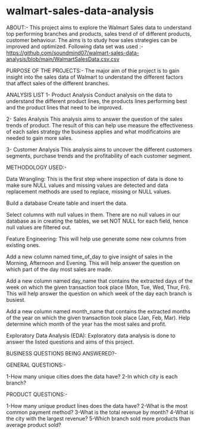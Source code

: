 # walmart-sales-data-analysis

ABOUT:- 
This project aims to explore the Walmart Sales data to understand top performing branches and products, sales trend of of different products, customer behaviour. The aims is to study how sales strategies can be improved and optimized.
Following data set was used :- https://github.com/soundmind07/walmart-sales-data-analysis/blob/main/WalmartSalesData.csv.csv

PURPOSE OF THE PROJECTS:-
The major aim of thie project is to gain insight into the sales data of Walmart to understand the different factors that affect sales of the different branches.

ANALYSIS LIST
1- Product Analysis
Conduct analysis on the data to understand the different product lines, the products lines performing best and the product lines that need to be improved.

2- Sales Analysis
This analysis aims to answer the question of the sales trends of product. The result of this can help use measure the effectiveness of each sales strategy the business applies and what modificatoins are needed to gain more sales.

3- Customer Analysis
This analysis aims to uncover the different customers segments, purchase trends and the profitability of each customer segment.

METHODOLOGY USED:-

Data Wrangling: This is the first step where inspection of data is done to make sure NULL values and missing values are detected and data replacement methods are used to replace, missing or NULL values.

Build a database
Create table and insert the data.

Select columns with null values in them. There are no null values in our database as in creating the tables, we set NOT NULL for each field, hence null values are filtered out.

Feature Engineering: This will help use generate some new columns from existing ones.

Add a new column named time_of_day to give insight of sales in the Morning, Afternoon and Evening. This will help answer the question on which part of the day most sales are made.

Add a new column named day_name that contains the extracted days of the week on which the given transaction took place (Mon, Tue, Wed, Thur, Fri). This will help answer the question on which week of the day each branch is busiest.

Add a new column named month_name that contains the extracted months of the year on which the given transaction took place (Jan, Feb, Mar). Help determine which month of the year has the most sales and profit.

Exploratory Data Analysis (EDA): Exploratory data analysis is done to answer the listed questions and aims of this project.


BUSINESS QUESTIONS BEING ANSWERED?-

GENERAL QUESTIONS:-

1-How many unique cities does the data have?
2-In which city is each branch?

PRODUCT QUESTIONS:-

1-How many unique product lines does the data have?
2-What is the most common payment method?
3-What is the total revenue by month?
4-What is the city with the largest revenue?
5-Which branch sold more products than average product sold?
